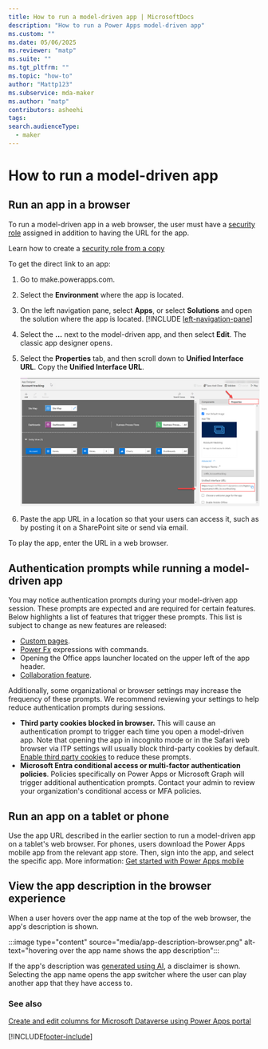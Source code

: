 ```yaml
---
title: How to run a model-driven app | MicrosoftDocs
description: "How to run a Power Apps model-driven app"
ms.custom: ""
ms.date: 05/06/2025
ms.reviewer: "matp"
ms.suite: ""
ms.tgt_pltfrm: ""
ms.topic: "how-to"
author: "Mattp123"
ms.subservice: mda-maker
ms.author: "matp"
contributors: asheehi
tags: 
search.audienceType: 
  - maker
---
```

# How to run a model-driven app

## Run an app in a browser

To run a model-driven app in a web browser, the user must have a [security role](../model-driven-apps/model-driven-app-glossary.md#security-role) assigned in addition to having the URL for the app.

Learn how to create a [security role from a copy](/power-platform/admin/copy-security-role)

To get the direct link to an app:

1. Go to make.powerapps.com.
1. Select  the **Environment** where the app is located.
1. On the left navigation pane, select **Apps**, or select **Solutions** and open the solution where the app is located. [!INCLUDE [left-navigation-pane](../../includes/left-navigation-pane.md)]
1. Select the **...** next to the model-driven app, and then select **Edit**. The classic app designer opens.
1. Select the **Properties** tab, and then scroll down to **Unified Interface URL**. Copy the **Unified Interface URL**.

   !["Acquiring the link for a model-driven app"](media/unified-interface-url.png "Acquiring the link for a model-driven app")
1. Paste the app URL in a location so that your users can access it, such as by posting it on a SharePoint site or send via email.

To play the app, enter the URL in a web browser.

## Authentication prompts while running a model-driven app

You may notice authentication prompts during your model-driven app session. These prompts are expected and are required for certain features. Below highlights a list of features that trigger these prompts. This list is subject to change as new features are released: 

- [Custom pages](model-app-page-overview.md).
- [Power Fx](commanding-use-powerfx.md) expressions with commands.
- Opening the Office apps launcher located on the upper left of the app header.
- [Collaboration feature](../../user/collaboration.md).

Additionally, some organizational or browser settings may increase the frequency of these prompts. We recommend reviewing your settings to help reduce authentication prompts during sessions.

- **Third party cookies blocked in browser.** This will cause an authentication prompt to trigger each time you open a model-driven app. Note that opening the app in incognito mode or in the Safari web browser via ITP settings will usually block third-party cookies by default. [Enable third party cookies](../../troubleshooting-startup-issues.md) to reduce these prompts.
- **Microsoft Entra conditional access or multi-factor authentication policies**. Policies specifically on Power Apps or Microsoft Graph will trigger additional authentication prompts. Contact your admin to review  your organization's conditional access or MFA policies.

## Run an app on a tablet or phone

Use the app URL described in the earlier section to run a model-driven app on a tablet's web browser. For phones, users download the Power Apps mobile app from the relevant app store. Then, sign into the app, and select the specific app. More information: [Get started with Power Apps mobile](../../mobile/run-powerapps-on-mobile.md)

## View the app description in the browser experience

When a user hovers over the app name at the top of the web browser, the app's description is shown.

:::image type="content" source="media/app-description-browser.png" alt-text="hovering over the app name shows the app description":::

If the app's description was [generated using AI](build-first-model-driven-app.md#create-an-app-description-with-copilot), a disclaimer is shown. Selecting the app name opens the app switcher where the user can play another app that they have access to.

### See also

[Create and edit columns for Microsoft Dataverse using Power Apps portal](../data-platform/create-edit-field-portal.md)

[!INCLUDE[footer-include](../../includes/footer-banner.md)]
